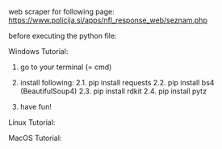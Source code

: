 web scraper for following page: 
https://www.policija.si/apps/nfl_response_web/seznam.php

before executing the python file:

Windows Tutorial:
  1. go to your terminal (= cmd)
  2. install following:
     2.1. pip install requests
     2.2. pip install bs4   (BeautifulSoup4)
     2.3. pip install rdkit
     2.4. pip install pytz
  
  3. have fun!


Linux Tutorial:

MacOS Tutorial:
